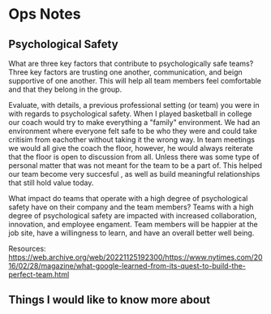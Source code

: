 # Ops Notes

## Psychological Safety

What are three key factors that contribute to psychologically safe teams? Three key factors are trusting one another, communication, and beign supportive of one another. This will help all team members feel comfortable and that they belong in the group.

Evaluate, with details, a previous professional setting (or team) you were in with regards to psychological safety. When I played basketball in college our coach would try to make everything a "family" environment. We had an environment where everyone felt safe to be who they were and could take critisim from eachother without taking it the wrong way. In team meetings we would all give the coach the floor, however, he would always reiterate that the floor is open to discussion from all. Unless there was some type of personal matter that was not meant for the team to be a part of. This helped our team become very succesful , as well as build meaningful relationships that still hold value today. 

What impact do teams that operate with a high degree of psychological safety have on their company and the team members? Teams with a high degree of psychological safety are impacted with increased collaboration, innovation, and employee engament. Team members will be happier at the job site, have a willingness to learn, and have an overall better well being. 

Resources:
https://web.archive.org/web/20221125192300/https://www.nytimes.com/2016/02/28/magazine/what-google-learned-from-its-quest-to-build-the-perfect-team.html

## Things I would like to know more about
